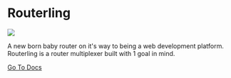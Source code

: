 # Routerling

<img src="https://img.shields.io/badge/coverage-92%25-green" />

A new born baby router on it's way to being a web development platform. Routerling is a router
multiplexer built with 1 goal in mind.

[Go To Docs](https://rayattack.github.io/routerling)

